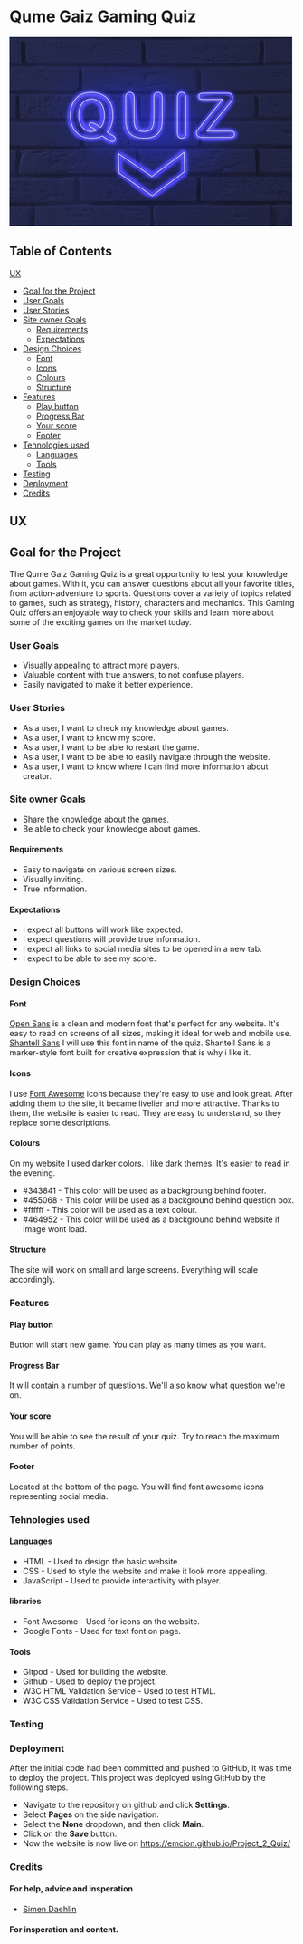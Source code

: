 # Qume Gaiz Gaming Quiz
![quiz](/assets/images/quiz.jpg)

## Table of Contents
[UX](#ux)
  * [Goal for the Project](#goal-for-the-project)
  * [User Goals](#user-goals)
  * [User Stories](#user-stories)
  * [Site owner Goals](#site-owner-goals)
    * [Requirements](#requirements)
    * [Expectations](#expectations)
  * [Design Choices](#design-choices)
    * [Font](#font)
    * [Icons](#icons)
    * [Colours](#colours)
    * [Structure](#structure)
  * [Features](#features)
    * [Play button](#play-button)
    * [Progress Bar](#progress-bar)
    * [Your score](#your-score)
    * [Footer](#footer)    
  * [Tehnologies used](#tehnologies-used)
    * [Languages](#languages)
    * [Tools](#tools)
  * [Testing](#testing)
  * [Deployment](#deployment)
  * [Credits](#credits)

## UX
## Goal for the Project
The Qume Gaiz Gaming Quiz is a great opportunity to test your knowledge about games. With it, you can answer questions about all your favorite titles, from action-adventure to sports. Questions cover a variety of topics related to games, such as strategy, history, characters and mechanics. This Gaming Quiz offers an enjoyable way to check your skills and learn more about some of the exciting games on the market today.
### User Goals
* Visually appealing to attract more players.
* Valuable content with true answers, to not confuse players.
* Easily navigated to make it better experience.
### User Stories
* As a user, I want to check my knowledge about games.
* As a user, I want to know my score.
* As a user, I want to be able to restart the game. 
* As a user, I want to be able to easily navigate through the website.
* As a user, I want to know where I can find more information about creator.
### Site owner Goals
* Share the knowledge about the games.
* Be able to check your knowledge about games.
#### Requirements
* Easy to navigate on various screen sizes.
* Visually inviting.
* True information.
#### Expectations
* I expect all buttons will work like expected.
* I expect questions will provide true information.
* I expect all links to social media sites to be opened in a new tab.
* I expect to be able to see my score.
### Design Choices
#### Font
[Open Sans](https://fonts.google.com/specimen/Open+Sans) is a clean and modern font that's perfect for any website. It's easy to read on screens of all sizes, making it ideal for web and mobile use. 
[Shantell Sans](https://fonts.google.com/specimen/Shantell+Sans) I will use this font in name of the quiz. Shantell Sans is a marker-style font built for creative expression that is why i like it.
#### Icons
I use [Font Awesome](https://fontawesome.com) icons because they're easy to use and look great. After adding them to the site, it became livelier and more attractive. Thanks to them, the website is easier to read. They are easy to understand, so they replace some descriptions.
#### Colours
On my website I used darker colors. I like dark themes. It's easier to read in the evening.
* #343841 - This color will be used as a backgroung behind footer.
* #455068 - This color will be used as a background behind question box.
* #ffffff - This color will be used as a text colour.
* #464952 - This color will be used as a background behind website if image wont load.
#### Structure
The site will work on small and large screens. Everything will scale accordingly.
### Features
#### Play button
Button will start new game. You can play as many times as you want.
#### Progress Bar
It will contain a number of questions. We'll also know what question we're on.
#### Your score
You will be able to see the result of your quiz. Try to reach the maximum number of points.
#### Footer 
Located at the bottom of the page. You will find font awesome icons representing social media.
### Tehnologies used
#### Languages 
* HTML - Used to design the basic website.
* CSS - Used to style the website and make it look more appealing.
* JavaScript - Used to provide interactivity with player. 
#### libraries
* Font Awesome - Used for icons on the website.
* Google Fonts - Used for text font on page. 
#### Tools
* Gitpod - Used for building the website.
* Github - Used to deploy the project. 
* W3C HTML Validation Service - Used to test HTML.
* W3C CSS Validation Service - Used to test CSS.
### Testing
### Deployment  
After the initial code had been committed and pushed to GitHub, it was time to deploy the project. This project was deployed using GitHub by the following steps.
* Navigate to the repository on github and click **Settings**.
* Select **Pages** on the side navigation.
* Select the **None** dropdown, and then click **Main**.
* Click on the **Save** button.
* Now the website is now live on https://emcion.github.io/Project_2_Quiz/
### Credits 
#### For help, advice and insperation
* [Simen Daehlin](https://github.com/Eventyret)
#### For insperation and content.